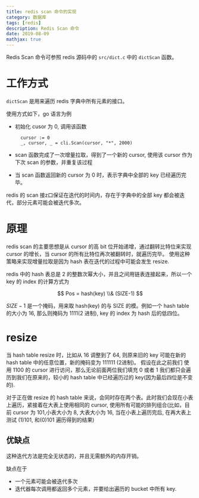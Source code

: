 ```yaml
---
title: redis scan 命令的实现
category: 数据库
tags: [redis]
description: Redis Scan 命令
date: 2019-08-09
mathjax: true
---
```



Redis Scan 命令可参照 redis 源码中的 `src/dict.c` 中的 `dictScan` 函数。

# 工作方式

`dictScan` 是用来遍历 redis 字典中所有元素的接口。

使用方式如下，go 语言为例

- 初始化 cusor 为 0, 调用该函数
  
  ```golang
    cursor := 0
    _, cursor, _ = cli.Scan(cursor, "*", 2000)
  ```

- scan 函数完成了一次增量拉取，得到了一个新的 cursor, 使用该 cursor 作为下次 scan 的参数，并重复该过程
- 当 scan 函数返回新的 cursor 为 0 时，表示字典中全部的 key 已经遍历完毕。

redis 的 scan 接z口保证在迭代的时间内，存在于字典中的全部 key 都会被迭代，部分元素可能会被迭代多次。

# 原理

redis scan 的主要思想是从 cursor 的高 bit 位开始递增，通过翻转比特位来实现 cursor 的增长，当 cursor 的所有比特位再次被翻转时，就遍历完毕。
使用这种策略来实现增量拉取是因为 hash 表在迭代的过程中可能会发生 resize.

redis 中的 hash 表总是 2 的整数次幂大小，并且之间用链表连接起来，所以一个 key 的 index 的计算方式为

$$
Pos = hash(key) \\& (SIZE-1)
$$

$SIZE - 1$ 是一个掩码，用来取 hash(key) 的与 SIZE 的模。例如一个 hash table 的大小为 16, 那么则掩码为 1111(2 进制), key 的 index 为 hash 后的低四位。

# resize

当 hash table resize 时，比如从 16 调整到了 64, 则原来旧的 key 可能在新的 hash table 中的任意位置，新的掩码变为 111111 (2进制)。
假设在此之前我们 使用 1100 的 cursor 进行访问，那么无论前面两位我们填充 0 或者 1 我们都只会遍历到我们在原来的，较小的 hash table 中已经遍历过的 key(因为最后四位是不变的).

对于正在做 resize 的 hash table 来说，会同时存在两个表。此时我们会现在小表上遍历，紧接着在大表上使用相同的 cursor, 使用所有可能的排列组合(比如，目前 cursor 为 101,小表大小为 8, 大表大小为 16, 当在小表上遍历完后, 在再大表上测试 (1)101, 和(0)101 遍历得到的结果)

## 优缺点

这种迭代方法是完全无状态的，并且无需额外的内存开销。

缺点在于

- 一个元素可能会被迭代多次
- 迭代器每次调用都返回多个元素，并要给出遍历的 bucket 中所有 key.
